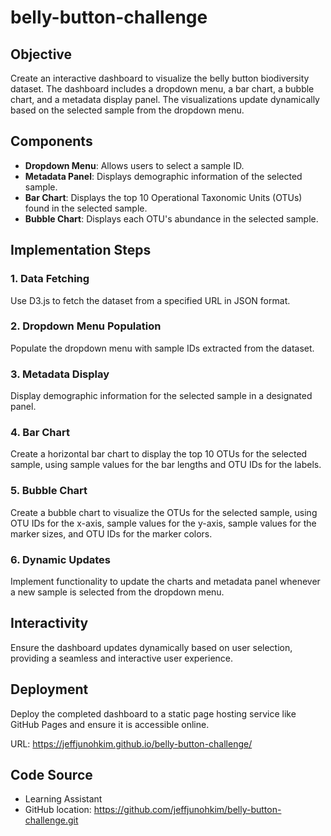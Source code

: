 # belly-button-challenge

## Objective
Create an interactive dashboard to visualize the belly button biodiversity dataset. The dashboard includes a dropdown menu, a bar chart, a bubble chart, and a metadata display panel. The visualizations update dynamically based on the selected sample from the dropdown menu.

## Components
- **Dropdown Menu**: Allows users to select a sample ID.
- **Metadata Panel**: Displays demographic information of the selected sample.
- **Bar Chart**: Displays the top 10 Operational Taxonomic Units (OTUs) found in the selected sample.
- **Bubble Chart**: Displays each OTU's abundance in the selected sample.

## Implementation Steps

### 1. Data Fetching
Use D3.js to fetch the dataset from a specified URL in JSON format.

### 2. Dropdown Menu Population
Populate the dropdown menu with sample IDs extracted from the dataset.

### 3. Metadata Display
Display demographic information for the selected sample in a designated panel.

### 4. Bar Chart
Create a horizontal bar chart to display the top 10 OTUs for the selected sample, using sample values for the bar lengths and OTU IDs for the labels.

### 5. Bubble Chart
Create a bubble chart to visualize the OTUs for the selected sample, using OTU IDs for the x-axis, sample values for the y-axis, sample values for the marker sizes, and OTU IDs for the marker colors.

### 6. Dynamic Updates
Implement functionality to update the charts and metadata panel whenever a new sample is selected from the dropdown menu.

## Interactivity
Ensure the dashboard updates dynamically based on user selection, providing a seamless and interactive user experience.

## Deployment
Deploy the completed dashboard to a static page hosting service like GitHub Pages and ensure it is accessible online.

URL: https://jeffjunohkim.github.io/belly-button-challenge/

## Code Source
- Learning Assistant
- GitHub location: https://github.com/jeffjunohkim/belly-button-challenge.git
  
